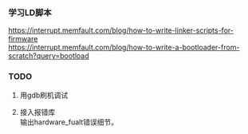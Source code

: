 
### 学习LD脚本  
https://interrupt.memfault.com/blog/how-to-write-linker-scripts-for-firmware  
https://interrupt.memfault.com/blog/how-to-write-a-bootloader-from-scratch?query=bootload  

### TODO 
 
1. 用gdb刷机调试  

2. 接入报错库  
输出hardware_fualt错误细节。  